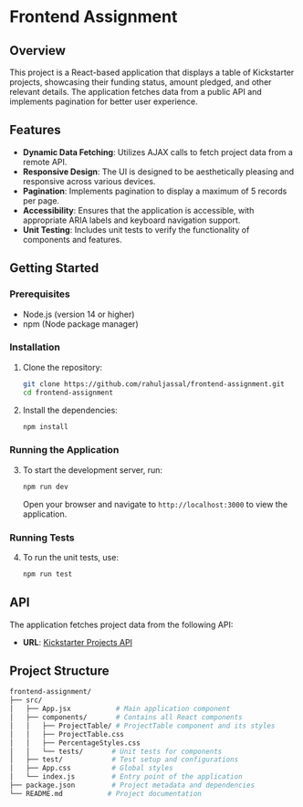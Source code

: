 # Frontend Assignment

## Overview

This project is a React-based application that displays a table of Kickstarter projects, showcasing their funding status, amount pledged, and other relevant details. The application fetches data from a public API and implements pagination for better user experience.

## Features

- **Dynamic Data Fetching**: Utilizes AJAX calls to fetch project data from a remote API.
- **Responsive Design**: The UI is designed to be aesthetically pleasing and responsive across various devices.
- **Pagination**: Implements pagination to display a maximum of 5 records per page.
- **Accessibility**: Ensures that the application is accessible, with appropriate ARIA labels and keyboard navigation support.
- **Unit Testing**: Includes unit tests to verify the functionality of components and features.

## Getting Started

### Prerequisites

- Node.js (version 14 or higher)
- npm (Node package manager)

### Installation

1. Clone the repository:

   ```bash
   git clone https://github.com/rahuljassal/frontend-assignment.git
   cd frontend-assignment
   ```

2. Install the dependencies:
   ```bash
   npm install
   ```

### Running the Application

3. To start the development server, run:
   ```bash
   npm run dev
   ```
   Open your browser and navigate to `http://localhost:3000` to view the application.

### Running Tests

4. To run the unit tests, use:
   ```bash
   npm run test
   ```

## API

The application fetches project data from the following API:

- **URL**: [Kickstarter Projects API](https://raw.githubusercontent.com/saaslabsco/frontend-assignment/refs/heads/master/frontend-assignment.json)

## Project Structure

```bash
frontend-assignment/
├── src/
│   ├── App.jsx           # Main application component
│   ├── components/       # Contains all React components
│   │   ├── ProjectTable/ # ProjectTable component and its styles
│   │   ├── ProjectTable.css
│   │   ├── PercentageStyles.css
│   │   └── tests/       # Unit tests for components
│   ├── test/            # Test setup and configurations
│   ├── App.css          # Global styles
│   └── index.js         # Entry point of the application
├── package.json         # Project metadata and dependencies
└── README.md           # Project documentation
```
